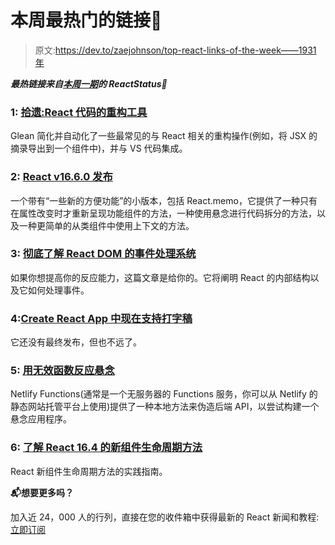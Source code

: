 # 本周最热门的链接💜

> 原文:[https://dev.to/zaejohnson/top-react-links-of-the-week——1931 年](https://dev.to/zaejohnson/top-react-links-of-the-week--1931)

***最热链接来自[本周一期](https://react.statuscode.com/issues/111?utm_source=devto&utm_campaign=react_roundup)的 ReactStatus💜***

### [](#1-glean-a-refactoring-tool-for-react-code)1: [拾遗:React 代码的重构工具](https://www.wix.engineering/blog/finally-a-react-refactoring-tool-introducing-glean)

Glean 简化并自动化了一些最常见的与 React 相关的重构操作(例如，将 JSX 的摘录导出到一个组件中)，并与 VS 代码集成。

### [](#2-react-v1660-released)2: [React v16.6.0 发布](https://reactjs.org/blog/2018/10/23/react-v-16-6.html)

一个带有“一些新的方便功能”的小版本，包括 React.memo，它提供了一种只有在属性改变时才重新呈现功能组件的方法，一种使用悬念进行代码拆分的方法，以及一种更简单的从类组件中使用上下文的方法。

### [](#3-getting-to-know-react-doms-event-handling-system-inside-out)3: [彻底了解 React DOM 的事件处理系统](https://medium.com/the-guild/getting-to-know-react-doms-event-handling-system-inside-out-378c44d2a5d0)

如果你想提高你的反应能力，这篇文章是给你的。它将阐明 React 的内部结构以及它如何处理事件。

### 4:[Create React App 中现在支持打字稿](https://github.com/facebook/create-react-app/pull/4837)

它还没有最终发布，但也不远了。

### [](#5-react-suspense-with-netlify-functions)5: [用无效函数反应悬念](https://www.netlify.com/blog/2018/10/18/react-suspense-with-netlify-functions/)

Netlify Functions(通常是一个无服务器的 Functions 服务，你可以从 Netlify 的静态网站托管平台上使用)提供了一种本地方法来伪造后端 API，以尝试构建一个悬念应用程序。

### [](#6-understanding-react-164s-new-component-lifecycle-methods)6: [了解 React 16.4 的新组件生命周期方法](https://blog.bitsrc.io/understanding-react-v16-4-new-component-lifecycle-methods-fa7b224efd7d)

React 新组件生命周期方法的实践指南。

**📬想要更多吗？**

加入近 24，000 人的行列，直接在您的收件箱中获得最新的 React 新闻和教程:[立即订阅](https://react.statuscode.com/?utm_source=devto&utm_campaign=react_roundup)